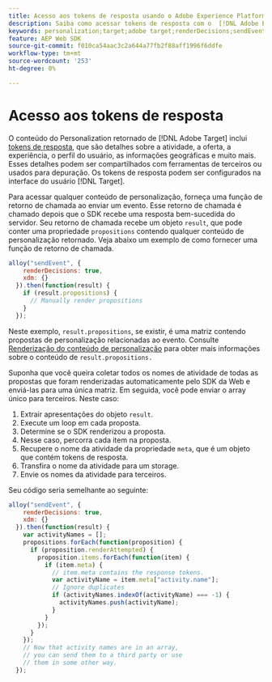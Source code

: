 ```yaml
---
title: Acesso aos tokens de resposta usando o Adobe Experience Platform Web SDK
description: Saiba como acessar tokens de resposta com o  [!DNL Adobe Experience Platform Web SDK].
keywords: personalization;target;adobe target;renderDecisions;sendEvent;decisionScopes;result.decision,response tokens;
feature: AEP Web SDK
source-git-commit: f010ca54aac3c2a644a77fb2f88aff1996f6ddfe
workflow-type: tm+mt
source-wordcount: '253'
ht-degree: 0%

---
```


# Acesso aos tokens de resposta

O conteúdo do Personalization retornado de [!DNL Adobe Target] inclui [tokens de resposta](https://experienceleague.adobe.com/docs/target/using/administer/response-tokens.html), que são detalhes sobre a atividade, a oferta, a experiência, o perfil do usuário, as informações geográficas e muito mais. Esses detalhes podem ser compartilhados com ferramentas de terceiros ou usados para depuração. Os tokens de resposta podem ser configurados na interface do usuário [!DNL Target].

Para acessar qualquer conteúdo de personalização, forneça uma função de retorno de chamada ao enviar um evento. Esse retorno de chamada é chamado depois que o SDK recebe uma resposta bem-sucedida do servidor. Seu retorno de chamada recebe um objeto `result`, que pode conter uma propriedade `propositions` contendo qualquer conteúdo de personalização retornado. Veja abaixo um exemplo de como fornecer uma função de retorno de chamada.

```javascript
alloy("sendEvent", {
    renderDecisions: true,
    xdm: {}
  }).then(function(result) {
    if (result.propositions) {
      // Manually render propositions
    }
  });
```

Neste exemplo, `result.propositions`, se existir, é uma matriz contendo propostas de personalização relacionadas ao evento. Consulte [Renderização do conteúdo de personalização](https://experienceleague.adobe.com/en/docs/experience-platform/web-sdk/personalization/rendering-personalization-content) para obter mais informações sobre o conteúdo de `result.propositions.`

Suponha que você queira coletar todos os nomes de atividade de todas as propostas que foram renderizadas automaticamente pelo SDK da Web e enviá-las para uma única matriz. Em seguida, você pode enviar o array único para terceiros. Neste caso:

1. Extrair apresentações do objeto `result`.
1. Execute um loop em cada proposta.
1. Determine se o SDK renderizou a proposta.
1. Nesse caso, percorra cada item na proposta.
1. Recupere o nome da atividade da propriedade `meta`, que é um objeto que contém tokens de resposta.
1. Transfira o nome da atividade para um storage.
1. Envie os nomes da atividade para terceiros.

Seu código seria semelhante ao seguinte:

```javascript
alloy("sendEvent", {
    renderDecisions: true,
    xdm: {}
  }).then(function(result) {
    var activityNames = [];
    propositions.forEach(function(proposition) {
      if (proposition.renderAttempted) {
        proposition.items.forEach(function(item) {
          if (item.meta) {
            // item.meta contains the response tokens.
            var activityName = item.meta["activity.name"];
            // Ignore duplicates
            if (activityNames.indexOf(activityName) === -1) {
              activityNames.push(activityName);
            }
          }
        });
      }
    });
    // Now that activity names are in an array,
    // you can send them to a third party or use
    // them in some other way.
  });
```
